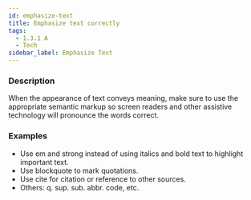 ```yaml
---
id: emphasize-text
title: Emphasize text correctly
tags:
  - 1.3.1 A
  - Tech
sidebar_label: Emphasize Text
---
```


### Description

When the appearance of text conveys meaning, make sure to use the appropriate semantic markup so screen readers and other assistive technology will pronounce the words correct.

### Examples

- Use em and strong instead of using italics and bold text to highlight important text.
- Use blockquote to mark quotations.
- Use cite for citation or reference to other sources.
- Others: q. sup. sub. abbr. code, etc.
